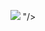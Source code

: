 <p align="center">
  <img src="https://capsule-render.vercel.app/api?type=waving&color=gradient&text=Hello!&height=100&section=header&lines=Hi+There!+👋;+I'm+Atharva+Khaladkarorji!;" />
</h1>"/>
</p>
<!--
**Atharvakh/Atharvakh** is a ✨ _special_ ✨ repository because its `README.md` (this file) appears on your GitHub profile.

Here are some ideas to get you started:

- 🔭 I’m currently working on ...
- 🌱 I’m currently learning ...
- 👯 I’m looking to collaborate on ...
- 🤔 I’m looking for help with ...
- 💬 Ask me about ...
- 📫 How to reach me: ...
- 😄 Pronouns: ...
- ⚡ Fun fact: ...
-->

